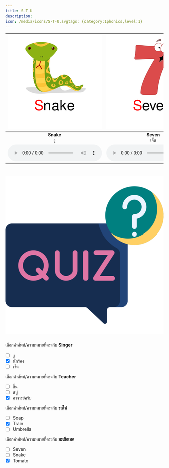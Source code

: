 ```yaml
---
title: S-T-U
description: 
icon: /media/icons/S-T-U.svgtags: {category:1phonics,level:1}
---
```

<div class="carrousel">


|![](/media/img/S-T-U/Snake.svg)|![](/media/img/S-T-U/Seven.svg)|![](/media/img/S-T-U/Soap.svg)|![](/media/img/S-T-U/Star.svg)|![](/media/img/S-T-U/Singer.svg)|![](/media/img/S-T-U/Socks.svg)|![](/media/img/S-T-U/Tiger.svg)|![](/media/img/S-T-U/Taxi.svg)|![](/media/img/S-T-U/Tomato.svg)|![](/media/img/S-T-U/Teacher.svg)|![](/media/img/S-T-U/Train.svg)|![](/media/img/S-T-U/Three.svg)|![](/media/img/S-T-U/Umbrella.svg)|![](/media/img/S-T-U/Uncle.svg)|![](/media/img/S-T-U/Up.svg)|![](/media/img/S-T-U/Up2.svg)|![](/media/img/S-T-U/University.svg)|
| :----: | :----: | :----: | :----: | :----: | :----: | :----: | :----: | :----: | :----: | :----: | :----: | :----: | :----: | :----: | :----: | :----: |
|**Snake**<br>งู|**Seven**<br>เจ็ด|**Soap**<br>สบู่|**Star**<br>ดาว|**Singer**<br>นักร้อง|**Socks**<br>ถุงเท้า|**Tiger**<br>เสือ|**Taxi**<br>แท็กซี่|**Tomato**<br>มะเขือเทศ|**Teacher**<br>อาจารย์ครับ|**Train**<br>รถไฟ|**Three**<br>สาม|**Umbrella**<br>ร่ม|**Uncle**<br>ลุง|**Up**<br>ขึ้น|**Up2**<br>ขึ้น|**University**<br>มหาวิทยาลัย|
|![](/media/audio/Snake.mp3)|![](/media/audio/Seven.mp3)|![](/media/audio/Soap.mp3)|![](/media/audio/Star.mp3)|![](/media/audio/Singer.mp3)|![](/media/audio/Socks.mp3)|![](/media/audio/Tiger.mp3)|![](/media/audio/Taxi.mp3)|![](/media/audio/Tomato.mp3)|![](/media/audio/Teacher.mp3)|![](/media/audio/Train.mp3)|![](/media/audio/Three.mp3)|![](/media/audio/Umbrella.mp3)|![](/media/audio/Uncle.mp3)|![](/media/audio/Up.mp3)|![](/media/audio/Up2.mp3)|![](/media/audio/University.mp3)|

</div>



# ![icon](/media/icons/quiz.svg) 


 เลือกคำศัพท์/ความหมายที่ตรงกับ **Singer**
 - [ ] งู
 - [x] นักร้อง
 - [ ] เจ็ด

 เลือกคำศัพท์/ความหมายที่ตรงกับ **Teacher**
 - [ ] ขึ้น
 - [ ] สบู่
 - [x] อาจารย์ครับ

 เลือกคำศัพท์/ความหมายที่ตรงกับ **รถไฟ**
 - [ ] Soap
 - [x] Train
 - [ ] Umbrella

 เลือกคำศัพท์/ความหมายที่ตรงกับ **มะเขือเทศ**
 - [ ] Seven
 - [ ] Snake
 - [x] Tomato

